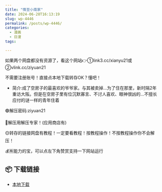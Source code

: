 ```yaml
---
title: "情至小南家"
date: 2024-06-28T16:13:19
slug: wp-4446
permalink: /posts/wp-4446/
categories:
  - 漫画
  - 日漫
tags:

---
```


如果两个网盘都没有资源了，看这个网站👉①link3.cc/xianyu21或②vlink.cc/ziyuan21

不需要注册账号！直接点本地下载转存OK？懂吧！

*   简介:成了空房子的最喜欢的爷爷家。与其被卖掉…为了住在那里，新时隔2年重访大阪。但是在空房子里有位沉默寡言、不讨人喜欢、眼神很凶的…不擅长应付的谜一样的青年住着

🟢解压密码:ziyuan21

🔵解压用解压专家！(应用商店有)

🟡转存的链接网盘有教程！一定要看教程！按教程操作！不按教程操作你不会解压！

💰🈶能力的宝，可以点左下角赞赏支持一下网站运行

## 📦 下载链接
- [本地下载](https://blziyuan21.com/pay-download/4446?key=d5ebde3078&down_id=0)


